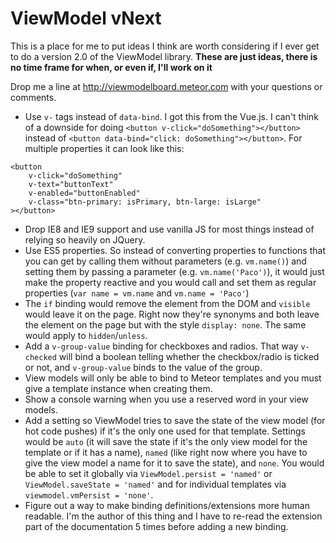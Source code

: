 # ViewModel vNext
This is a place for me to put ideas I think are worth considering if I ever get to do a version 2.0 of the ViewModel library. **These are just ideas, there is no time frame for when, or even if, I'll work on it**

Drop me a line at http://viewmodelboard.meteor.com with your questions or comments.

- Use `v-` tags instead of `data-bind`. I got this from the Vue.js. I can't think of a downside for doing `<button v-click="doSomething"></button>` instead of `<button data-bind="click: doSomething"></button>`. For multiple properties it can look like this:
```
<button 
    v-click="doSomething"
    v-text="buttonText"
    v-enabled="buttonEnabled"
    v-class="btn-primary: isPrimary, btn-large: isLarge"
></button>
```
- Drop IE8 and IE9 support and use vanilla JS for most things instead of relying so heavily on JQuery.
- Use ES5 properties. So instead of converting properties to functions that you can get by calling them without parameters (e.g. `vm.name()`) and setting them by passing a parameter (e.g. `vm.name('Paco')`), it would just make the property reactive and you would call and set them as regular properties (`var name = vm.name` and `vm.name = 'Paco'`)
- The `if` binding would remove the element from the DOM and `visible` would leave it on the page. Right now they're synonyms and both leave the element on the page but with the style `display: none`. The same would apply to `hidden`/`unless`.
- Add a `v-group-value` binding for checkboxes and radios. That way `v-checked` will bind a boolean telling whether the checkbox/radio is ticked or not, and `v-group-value` binds to the value of the group.
- View models will only be able to bind to Meteor templates and you must give a template instance when creating them.
- Show a console warning when you use a reserved word in your view models.
- Add a setting so ViewModel tries to save the state of the view model (for hot code pushes) if it's the only one used for that template. Settings would be `auto` (it will save the state if it's the only view model for the template or if it has a name), `named` (like right now where you have to give the view model a name for it to save the state), and `none`. You would be able to set it globally via `ViewModel.persist = 'named'` or `ViewModel.saveState = 'named'` and for individual templates via `viewmodel.vmPersist = 'none'`.
- Figure out a way to make binding definitions/extensions more human readable. I'm the author of this thing and I have to re-read the extension part of the documentation 5 times before adding a new binding.
